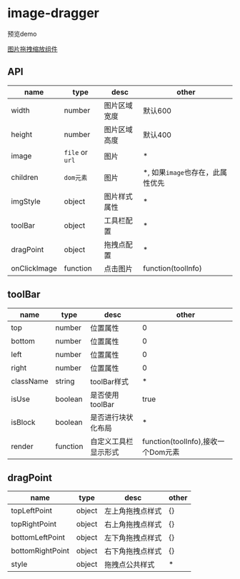 # image-dragger

预览demo

[图片拖拽缩放组件](https://liuqing650.github.io/image-drag/preview/)

## API

|name|type|desc|other|
|-|-|-|-|
|width|number|图片区域宽度|默认600|
|height|number|图片区域高度|默认400|
|image|`file` or `url`|图片|*|
|children|`dom元素`|图片|*, 如果`image`也存在，此属性优先|
|imgStyle|object|图片样式属性|*|
|toolBar|object|工具栏配置|*|
|dragPoint|object|拖拽点配置|*|
|onClickImage|function|点击图片|function(toolInfo)|

## toolBar

|name|type|desc|other|
|-|-|-|-|
|top|number|位置属性|0|
|bottom|number|位置属性|0|
|left|number|位置属性|0|
|right|number|位置属性|0|
|className|string|toolBar样式|*|
|isUse|boolean|是否使用toolBar|true|
|isBlock|boolean|是否进行块状化布局|*|
|render|function|自定义工具栏显示形式|function(toolInfo),接收一个Dom元素|

## dragPoint

|name|type|desc|other|
|-|-|-|-|
|topLeftPoint|object|左上角拖拽点样式|{}|
|topRightPoint|object|右上角拖拽点样式|{}|
|bottomLeftPoint|object|左下角拖拽点样式|{}|
|bottomRightPoint|object|右下角拖拽点样式|{}|
|style|object|拖拽点公共样式|*|
